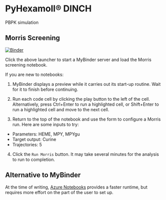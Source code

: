 # PyHexamoll® DINCH
PBPK simulation

## Morris Screening
[![Binder](https://mybinder.org/badge.svg)](https://mybinder.org/v2/gh/hse/PyHexamollDINCH/master?filepath=morris.ipynb)

Click the above launcher to start a MyBinder server and load the Morris screening notebook.

If you are new to notebooks:

1. MyBinder displays a preview while it carries out its start-up routine. Wait for it to finish before continuing.

2. Run each code cell by clicking the play button to the left of the cell. Alternatively, press Ctrl+Enter to run a highlighted cell, or Shift+Enter to run a highlighted cell and move to the next cell.

3. Return to the top of the notebook and use the form to configure a Morris run. Here are some inputs to try:

  * Parameters: HEME, MPY, MPYgu
  * Target output: Curine
  * Trajectories: 5
  
4. Click the ```Run Morris``` button. It may take several minutes for the analysis to run to completion.

## Alternative to MyBinder

At the time of writing, [Azure Notebooks](https://notebooks.azure.com/) provides a faster runtime, but requires more effort on the part of the user to set up.
